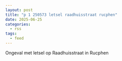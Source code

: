 ```yaml
---
layout: post
title: "p 1 250573 letsel raadhuisstraat rucphen"
date: 2025-06-25
categories: 
  - rss
tags: 
  - feed
---
```


Ongeval met letsel op Raadhuisstraat in Rucphen
